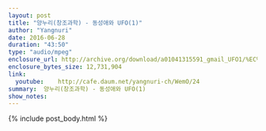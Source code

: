 ```yaml
---
layout: post
title: "양누리(창조과학) - 동성애와 UFO(1)"
author: "Yangnuri"
date: 2016-06-28
duration: "43:50"
type: "audio/mpeg"
enclosure_url: http://archive.org/download/a01041315591_gmail_UFO1/%EC%96%91%EB%88%84%EB%A6%AC(%EC%B0%BD%EC%A1%B0%EA%B3%BC%ED%95%99)%20-%20%EB%8F%99%EC%84%B1%EC%95%A0%EC%99%80%20UFO(1).mp3
enclosure_bytes_size: 12,731,904       
link:
  youtube:    http://cafe.daum.net/yangnuri-ch/WemO/24
summary:  양누리(창조과학) - 동성애와 UFO(1)
show_notes:
---
```

{% include post_body.html %}
